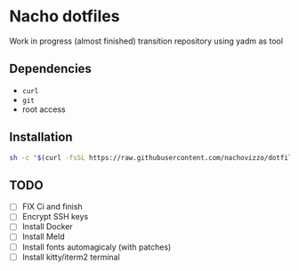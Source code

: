 # Nacho dotfiles

Work in progress (almost finished) transition repository using yadm as tool

## Dependencies

- `curl`
- `git`
- root access

## Installation

```sh
sh -c "$(curl -fsSL https://raw.githubusercontent.com/nachovizzo/dotfiles/main/.config/yadm/install.sh)" "" --decrypt
```

## TODO

- [ ] FIX Ci and finish
- [ ] Encrypt SSH keys
- [ ] Install Docker
- [ ] Install Meld
- [ ] Install fonts automagicaly (with patches)
- [ ] Install kitty/iterm2 terminal
